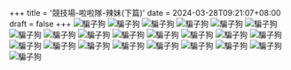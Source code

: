 +++
title = '競技場-啦啦隊-辣妹(下篇)'
date = 2024-03-28T09:21:07+08:00
draft = false
+++
![騙子狗](https://tw.ishowlife.com/uploads_store/33000/32118/66043c944305b1.96381955.png "騙子狗的圖片")
![騙子狗](https://tw.ishowlife.com/uploads_store/33000/32118/66043cd23efd57.87794299.png "騙子狗的圖片")
![騙子狗](https://tw.ishowlife.com/uploads_store/33000/32118/66043d103fd658.41540915.png "騙子狗的圖片")
![騙子狗](https://tw.ishowlife.com/uploads_store/33000/32118/66043d4e4baf00.93964393.png "騙子狗的圖片")
![騙子狗](https://tw.ishowlife.com/uploads_store/33000/32118/66043d8c3a4e67.22487214.png "騙子狗的圖片")
![騙子狗](https://tw.ishowlife.com/uploads_store/33000/32118/66043dca3502a9.94687083.png "騙子狗的圖片")
![騙子狗](https://tw.ishowlife.com/uploads_store/33000/32118/66043e0829e772.20775988.png "騙子狗的圖片")
![騙子狗](https://tw.ishowlife.com/uploads_store/33000/32118/66043e463dfa70.97427484.png "騙子狗的圖片")
![騙子狗](https://tw.ishowlife.com/uploads_store/33000/32118/66043e843d01a2.70814941.png "騙子狗的圖片")
![騙子狗](https://tw.ishowlife.com/uploads_store/33000/32118/66043ec234bba5.87617037.png "騙子狗的圖片")
![騙子狗](https://tw.ishowlife.com/uploads_store/33000/32118/66043f003f2c65.99007341.png "騙子狗的圖片")
![騙子狗](https://tw.ishowlife.com/uploads_store/33000/32118/66043f3e4d7bf5.32186050.png "騙子狗的圖片")
![騙子狗](https://tw.ishowlife.com/uploads_store/33000/32118/66043f7c433b63.81617902.png "騙子狗的圖片")
![騙子狗](https://tw.ishowlife.com/uploads_store/33000/32118/66043fba426281.38257940.png "騙子狗的圖片")
![騙子狗](https://tw.ishowlife.com/uploads_store/33000/32118/66043ff8607561.67274366.png "騙子狗的圖片")
![騙子狗](https://tw.ishowlife.com/uploads_store/33000/32118/6604403677b4a7.39443976.png "騙子狗的圖片")
![騙子狗](https://tw.ishowlife.com/uploads_store/33000/32118/660440748732f8.84448301.png "騙子狗的圖片")
![騙子狗](https://tw.ishowlife.com/uploads_store/33000/32118/660440b2693841.97004271.png "騙子狗的圖片")
![騙子狗](https://tw.ishowlife.com/uploads_store/33000/32118/660440f059c7c7.02924505.png "騙子狗的圖片")
![騙子狗](https://tw.ishowlife.com/uploads_store/33000/32118/6604412e549eb0.66406817.png "騙子狗的圖片")
![騙子狗](https://tw.ishowlife.com/uploads_store/33000/32118/6604416c5211d7.12418642.png "騙子狗的圖片")
![騙子狗](https://tw.ishowlife.com/uploads_store/33000/32118/660441aa4d1f62.44230415.png "騙子狗的圖片")
![騙子狗](https://tw.ishowlife.com/uploads_store/33000/32118/660441e85daa49.15546522.png "騙子狗的圖片")